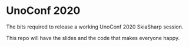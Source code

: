 # UnoConf 2020

The bits required to release a working UnoConf 2020 SkiaSharp session.

This repo will have the slides and the code that makes everyone happy.
